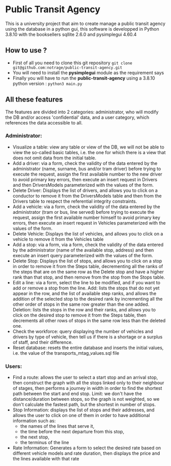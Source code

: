 # Public Transit Agency
This is a university project that aim to create manage a public transit agency using the database in a python gui, this software is developped in Python 3.8.10 with the booksellers sqllite 2.6.0 and pysimplegui 4.60.4
## How to use ?
- First of all you need to clone this git repository `git clone git@github.com:notrage/public-transit-agency.git`
- You will need to install the **pysimplegui** module as the requirement says
- Finally you will have to run the **public-transit-agency** using a 3.8.10 python version : `python3 main.py`
## All these features
The features are divided into 2 categories: administrator, who will modify the DB and/or access 'confidential' data, and a user category, which references the data accessible to all.
### Administrator:
- Visualize a table: view any table or view of the DB, we will not be able to view the so-called basic tables, i.e. the one for which there is a view that does not omit data from the initial table.
- Add a driver: via a form, check the validity of the data entered by the administrator (name, surname, bus and/or tram driver) before trying to execute the request, assign the first available number to the new driver to avoid primary key errors, then execute an insert request in Drivers and then DriversModels parameterized with the values of the form.
- Delete Driver: Displays the list of drivers, and allows you to click on a conductor to remove it from the DriversModels table and then from the Drivers table to respect the referential integrity constraints.
- Add a vehicle: via a form, check the validity of the data entered by the administrator (tram or bus, line served) before trying to execute the request, assign the first available number himself to avoid primary key errors, then execute an insert request in Vehicles parameterized with the values of the form.
- Delete Vehicle: Displays the list of vehicles, and allows you to click on a vehicle to remove it from the Vehicles table
- Add a stop: via a form, via a form, check the validity of the data entered by the administrator (name of the available stop, address) and then execute an insert query parameterized with the values of the form.
- Delete Stop: Displays the list of stops, and allows you to click on a stop in order to remove it from the Steps table, decrementing all the ranks of the steps that are on the same row as the Delete stop and have a higher rank than that stop, and then remove from the stop from the Stops table.
- Edit a line: via a form, select the line to be modified, and if you want to add or remove a stop from the line. Add: lists the stops that do not yet appear in the row, and the list of available step ranks, and allows the addition of the selected stop to the desired rank by incrementing all the other order of stops in the same row greater than the one added. Deletion: lists the stops in the row and their ranks, and allows you to click on the desired stop to remove it from the Steps table, then decrements all other rows of stops in the same row less than the deleted one.
- Check the workforce: query displaying the number of vehicles and drivers by type of vehicle, then tell us if there is a shortage or a surplus of staff, and their difference.
- Reset database: resets the entire database and inserts the initial values, i.e. the value of the transports_mtag_values.sql file
### Users:
- Find a route: allows the user to select a start stop and an arrival stop, then construct the graph with all the stops linked only to their neighbour of stages, then performs a journey in width in order to find the shortest path between the start and end stop. Limit: we don't have the distance/duration between stops, so the graph is not weighted, so we don't calculate the fastest path, but the shortest in number of stops.
- Stop Information: displays the list of stops and their addresses, and allows the user to click on one of them in order to have additional information such as:
	- the names of the lines that serve it,
	- the time before the next departure from this stop,
	- the next stop,
	- the terminus of the line
- Rate Information: Generates a form to select the desired rate based on different vehicle models and rate duration, then displays the price and the lines available with that rate